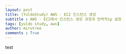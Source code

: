 ```yaml
---
layout: post
title: (YuldoStudy) AWS - EC2 인스턴스 생성
subtitle : AWS - EC2에서 인스턴스 생성 과정과 탄력적ip 설정
tags: [yuldo study, aws]
author: mirutree
comments : True
---
```

test
